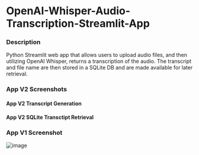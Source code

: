 # OpenAI-Whisper-Audio-Transcription-Streamlit-App
### Description
Python Streamlit web app that allows users to upload audio files, and then utilizing OpenAI Whisper, returns a transcription of the audio. The transcript and file name are then stored in a SQLite DB and are made available for later retrieval.

### App V2 Screenshots
#### App V2 Transcript Generation
#### App V2 SQLite Transctipt Retrieval

### App V1 Screenshot
![image](https://github.com/petermartens98/OpenAI-Whisper-Audio-Transcription-Streamlit-App/assets/87671757/27424c2f-530e-4076-8cb8-2d369a7ea89b)
